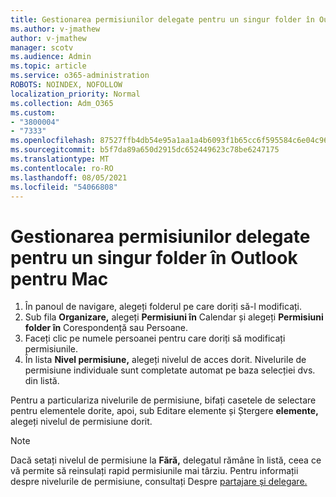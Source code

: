 ```yaml
---
title: Gestionarea permisiunilor delegate pentru un singur folder în Outlook pentru Mac
ms.author: v-jmathew
author: v-jmathew
manager: scotv
ms.audience: Admin
ms.topic: article
ms.service: o365-administration
ROBOTS: NOINDEX, NOFOLLOW
localization_priority: Normal
ms.collection: Adm_O365
ms.custom:
- "3800004"
- "7333"
ms.openlocfilehash: 87527ffb4db54e95a1aa1a4b6093f1b65cc6f595584c6e04c9657ee7210f0201
ms.sourcegitcommit: b5f7da89a650d2915dc652449623c78be6247175
ms.translationtype: MT
ms.contentlocale: ro-RO
ms.lasthandoff: 08/05/2021
ms.locfileid: "54066808"
---
```

# <a name="manage-delegate-permissions-for-a-single-folder-in-outlook-for-mac"></a>Gestionarea permisiunilor delegate pentru un singur folder în Outlook pentru Mac

1. În panoul de navigare, alegeți folderul pe care doriți să-l modificați.
2. Sub fila **Organizare,** alegeți **Permisiuni în** Calendar și alegeți **Permisiuni folder în** Corespondență sau Persoane.
3. Faceți clic pe numele persoanei pentru care doriți să modificați permisiunile.
4. În lista **Nivel permisiune,** alegeți nivelul de acces dorit. Nivelurile de permisiune individuale sunt completate automat pe baza selecției dvs. din listă.

Pentru a particulariza nivelurile de permisiune, bifați casetele  de selectare pentru elementele dorite, apoi, sub Editare elemente și Ștergere **elemente,** alegeți nivelul de permisiune dorit.

> [!NOTE]
> Dacă setați nivelul de permisiune la **Fără,** delegatul rămâne în listă, ceea ce vă permite să reinsulați rapid permisiunile mai târziu. Pentru informații despre nivelurile de permisiune, consultați Despre [partajare și delegare.](https://support.microsoft.com/office/options-for-sharing-and-delegating-folders-in-outlook-for-mac-480d8054-68ce-4150-ba1e-b9b7f2fc4ce5)
